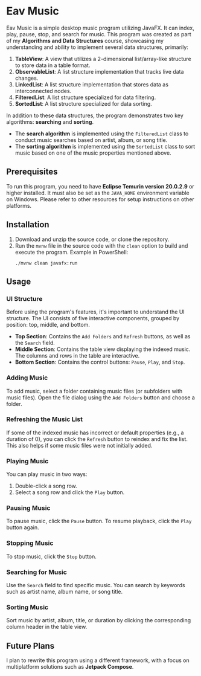 # Eav Music  

Eav Music is a simple desktop music program utilizing JavaFX. It can index, play, pause, stop, and search for music. This program was created as part of my **Algorithms and Data Structures** course, showcasing my understanding and ability to implement several data structures, primarily:  

1. **TableView**: A view that utilizes a 2-dimensional list/array-like structure to store data in a table format.  
2. **ObservableList**: A list structure implementation that tracks live data changes.  
3. **LinkedList**: A list structure implementation that stores data as interconnected nodes.  
4. **FilteredList**: A list structure specialized for data filtering.  
5. **SortedList**: A list structure specialized for data sorting.  

In addition to these data structures, the program demonstrates two key algorithms: **searching** and **sorting**.  
- The **search algorithm** is implemented using the `FilteredList` class to conduct music searches based on artist, album, or song title.  
- The **sorting algorithm** is implemented using the `SortedList` class to sort music based on one of the music properties mentioned above.  

## Prerequisites  
To run this program, you need to have **Eclipse Temurin version 20.0.2.9** or higher installed. It must also be set as the `JAVA_HOME` environment variable on Windows. Please refer to other resources for setup instructions on other platforms.  

## Installation  
1. Download and unzip the source code, or clone the repository.  
2. Run the `mvnw` file in the source code with the `clean` option to build and execute the program. Example in PowerShell:  
    ```
    ./mvnw clean javafx:run
    ```

## Usage  

### UI Structure  
Before using the program's features, it's important to understand the UI structure. The UI consists of five interactive components, grouped by position: top, middle, and bottom.  

- **Top Section**: Contains the `Add Folders` and `Refresh` buttons, as well as the `Search` field.  
- **Middle Section**: Contains the table view displaying the indexed music. The columns and rows in the table are interactive.  
- **Bottom Section**: Contains the control buttons: `Pause`, `Play`, and `Stop`.  

### Adding Music  
To add music, select a folder containing music files (or subfolders with music files). Open the file dialog using the `Add Folders` button and choose a folder.  

### Refreshing the Music List  
If some of the indexed music has incorrect or default properties (e.g., a duration of 0), you can click the `Refresh` button to reindex and fix the list. This also helps if some music files were not initially added.  

### Playing Music  
You can play music in two ways:  
1. Double-click a song row.  
2. Select a song row and click the `Play` button.  

### Pausing Music  
To pause music, click the `Pause` button. To resume playback, click the `Play` button again.  

### Stopping Music  
To stop music, click the `Stop` button.  

### Searching for Music  
Use the `Search` field to find specific music. You can search by keywords such as artist name, album name, or song title.  

### Sorting Music  
Sort music by artist, album, title, or duration by clicking the corresponding column header in the table view.  

## Future Plans  
I plan to rewrite this program using a different framework, with a focus on multiplatform solutions such as **Jetpack Compose**.  
